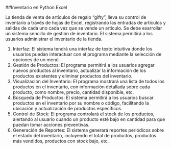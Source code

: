 ##Inventario en Python Excel

La tienda de venta de artículos de regalo “gifty”, lleva su control de inventario a través de hojas
de Excel, registrando las entradas de artículos y salidas de cada uno cada vez que se vende un
artículo. Se debe esarrollar un sistema sencillo de gestión de inventario. El sistema permitirá a los usuarios administrar el
inventario de la tienda.


1) Interfaz: El sistema tendrá una interfaz de texto intuitiva donde los usuarios puedan
interactuar con el programa mediante la selección de opciones de un menú.
2) Gestión de Productos: El programa permitirá a los usuarios agregar nuevos productos al
inventario, actualizar la información de los productos existentes y eliminar productos del
inventario.
3) Visualización del Inventario: El programa mostrará una lista de todos los productos en el
inventario, con información detallada sobre cada producto, como nombre, precio, cantidad
disponible, etc.
4) Búsqueda de Productos: El sistema permitirá a los usuarios buscar productos en el
inventario por su nombre o código, facilitando la ubicación y actualización de productos
específicos.
5) Control de Stock: El programa controlará el stock de los productos, alertando al usuario
cuando un producto esté bajo en cantidad para que puedan tomar acciones preventivas.
6) Generación de Reportes: El sistema generará reportes periódicos sobre el estado del
inventario, incluyendo el total de productos, productos más vendidos, productos con stock
bajo, etc.
